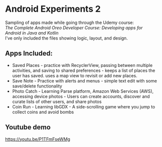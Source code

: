 # Android Experiments 2
Sampling of apps made while going through the Udemy course:  
_The Complete Android Oreo Developer Course: Developing apps for Android in Java and Kotlin_  
I've only included the files showing logic, layout, and design.

## Apps Included:
- Saved Places - practice with RecyclerView, passing between multiple activities, and saving to
 shared preferences - keeps a list of places the user has saved. uses a map view to revisit or add new places. 
- Save Note - Practice with alerts and menus - simple text edit with some save/delete functionality
- Photo Catch - Learning Parse platform, Amazon Web Services (AWS), accessing device photos - Users can create accounts, discover and curate lists of other users, and share photos
- Coin Run - Learning libGDX - A side-scrolling game where you jump to collect coins and avoid bombs

## Youtube demo  
https://youtu.be/P1TFmFseWMg
